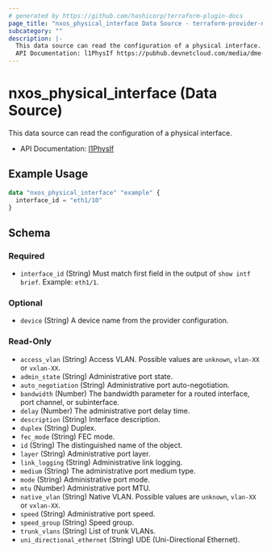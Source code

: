 ```yaml
---
# generated by https://github.com/hashicorp/terraform-plugin-docs
page_title: "nxos_physical_interface Data Source - terraform-provider-nxos"
subcategory: ""
description: |-
  This data source can read the configuration of a physical interface.
  API Documentation: l1PhysIf https://pubhub.devnetcloud.com/media/dme-docs-10-2-2/docs/System/l1:PhysIf/
---
```


# nxos_physical_interface (Data Source)

This data source can read the configuration of a physical interface.

- API Documentation: [l1PhysIf](https://pubhub.devnetcloud.com/media/dme-docs-10-2-2/docs/System/l1:PhysIf/)

## Example Usage

```terraform
data "nxos_physical_interface" "example" {
  interface_id = "eth1/10"
}
```

<!-- schema generated by tfplugindocs -->
## Schema

### Required

- `interface_id` (String) Must match first field in the output of `show intf brief`. Example: `eth1/1`.

### Optional

- `device` (String) A device name from the provider configuration.

### Read-Only

- `access_vlan` (String) Access VLAN. Possible values are `unknown`, `vlan-XX` or `vxlan-XX`.
- `admin_state` (String) Administrative port state.
- `auto_negotiation` (String) Administrative port auto-negotiation.
- `bandwidth` (Number) The bandwidth parameter for a routed interface, port channel, or subinterface.
- `delay` (Number) The administrative port delay time.
- `description` (String) Interface description.
- `duplex` (String) Duplex.
- `fec_mode` (String) FEC mode.
- `id` (String) The distinguished name of the object.
- `layer` (String) Administrative port layer.
- `link_logging` (String) Administrative link logging.
- `medium` (String) The administrative port medium type.
- `mode` (String) Administrative port mode.
- `mtu` (Number) Administrative port MTU.
- `native_vlan` (String) Native VLAN. Possible values are `unknown`, `vlan-XX` or `vxlan-XX`.
- `speed` (String) Administrative port speed.
- `speed_group` (String) Speed group.
- `trunk_vlans` (String) List of trunk VLANs.
- `uni_directional_ethernet` (String) UDE (Uni-Directional Ethernet).


